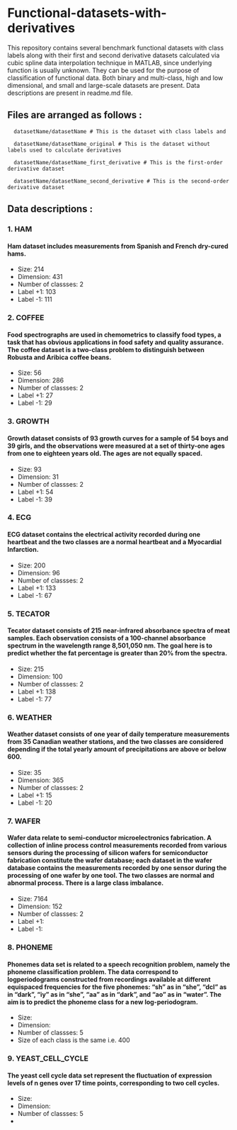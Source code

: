 # Functional-datasets-with-derivatives
This repository contains several benchmark functional datasets with class labels along with their first and second derivative datasets calculated via cubic spline data interpolation technique in MATLAB, since underlying function is usually unknown. They can be used for the purpose of classification of functional data. Both binary and multi-class, high and low dimensional, and small and large-scale datasets are present. Data descriptions are present in readme.md file.

## Files are arranged as follows :

```shell
  datasetName/datasetName # This is the dataset with class labels and 
``` 
```shell
  datasetName/datasetName_original # This is the dataset without labels used to calculate derivatives
``` 
```shell
  datasetName/datasetName_first_derivative # This is the first-order derivative dataset
``` 
```shell
  datasetName/datasetName_second_derivative # This is the second-order derivative dataset
``` 
## Data descriptions :
### 1. HAM 
####  Ham dataset includes measurements from Spanish and French dry-cured hams.
* Size: 214
* Dimension: 431
* Number of classses: 2
* Label +1: 103
* Label -1: 111

### 2. COFFEE
#### Food spectrographs are used in chemometrics to classify food types, a task that has obvious applications in food safety and quality assurance. The coffee dataset is a two-class problem to distinguish between Robusta and Aribica coffee beans.
* Size: 56
* Dimension: 286
* Number of classses: 2
* Label +1: 27 
* Label -1: 29

### 3. GROWTH
#### Growth dataset consists of 93 growth curves for a sample of 54 boys and 39 girls, and the observations were measured at a set of thirty-one ages from one to eighteen years old. The ages are not equally spaced.
* Size: 93
* Dimension: 31
* Number of classses: 2
* Label +1: 54
* Label -1: 39

### 4. ECG
#### ECG dataset contains the electrical activity recorded during one heartbeat and the two classes are a normal heartbeat and a Myocardial Infarction.
* Size: 200
* Dimension: 96
* Number of classses: 2
* Label +1: 133
* Label -1: 67

### 5. TECATOR
#### Tecator dataset consists of 215 near-infrared absorbance spectra of meat samples. Each observation consists of a 100-channel absorbance spectrum in the wavelength range 8,501,050 nm. The goal here is to predict whether the fat percentage is greater than 20% from the spectra.
* Size: 215
* Dimension: 100
* Number of classses: 2
* Label +1: 138
* Label -1: 77

### 6. WEATHER
#### Weather dataset consists of one year of daily temperature measurements from 35 Canadian weather stations, and the two classes are considered depending if the total yearly amount of precipitations are above or below 600.
* Size: 35
* Dimension: 365
* Number of classses: 2
* Label +1: 15
* Label -1: 20

### 7. WAFER
#### Wafer data relate to semi-conductor microelectronics	fabrication. A collection of inline process control	measurements recorded from various sensors during the processing of silicon wafers for semiconductor fabrication constitute the wafer database; each dataset in the wafer database contains the measurements recorded by one sensor during the processing of one wafer by one tool. The two classes are normal and abnormal process. There is a large class imbalance.
* Size: 7164
* Dimension: 152
* Number of classses: 2
* Label +1: 
* Label -1: 

### 8. PHONEME
#### Phonemes data set is related to a speech recognition problem, namely the phoneme classification problem. The data correspond to logperiodograms constructed from recordings available at different equispaced frequencies for the five phonemes: “sh” as in “she”, “dcl” as in “dark”, “iy” as in “she”, “aa” as in “dark”, and “ao” as in “water”. The aim is to predict the phoneme class for a new log-periodogram.
* Size: 
* Dimension: 
* Number of classses: 5
* Size of each class is the same i.e. 400

### 9. YEAST_CELL_CYCLE
#### The yeast cell cycle data set represent the fluctuation of expression levels of n genes over 17 time points, corresponding to two cell cycles. 
* Size: 
* Dimension: 
* Number of classses: 5
* 
